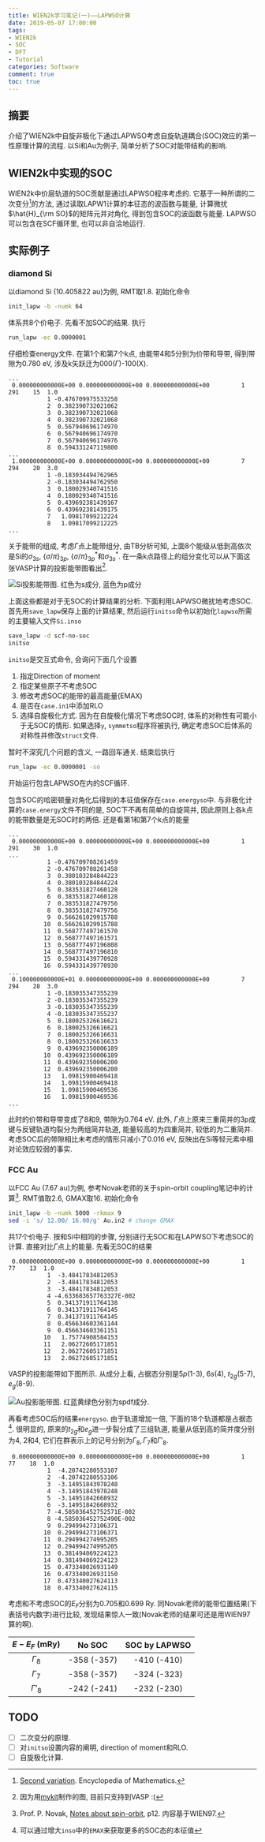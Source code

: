 ```yaml
---
title: WIEN2k学习笔记(一)——LAPWSO计算
date: 2019-05-07 17:00:00
tags:
- WIEN2k
- SOC
- DFT
- Tutorial
categories: Software
comment: true
toc: true
---
```


## 摘要

介绍了WIEN2k中自旋非极化下通过LAPWSO考虑自旋轨道耦合(SOC)效应的第一性原理计算的流程. 以Si和Au为例子, 简单分析了SOC对能带结构的影响.

<!--more-->

## WIEN2k中实现的SOC

WIEN2k中价层轨道的SOC贡献是通过LAPWSO程序考虑的. 它基于一种所谓的二次变分[^1]的方法, 通过读取LAPW1计算的本征态的波函数与能量, 计算微扰$\hat{H}_{\rm SO}$的矩阵元并对角化, 得到包含SOC的波函数与能量. LAPWSO可以包含在SCF循环里, 也可以非自洽地运行.

[^1]: [Second variation](http://www.encyclopediaofmath.org/index.php?title=Second_variation&oldid=31231). Encyclopedia of Mathematics.

## 实际例子

### diamond Si

以diamond Si (10.405822 au)为例, RMT取1.8. 初始化命令

```bash
init_lapw -b -numk 64
```

体系共8个价电子. 先看不加SOC的结果. 执行

```bash
run_lapw -ec 0.0000001
```

仔细检查energy文件. 在第1个和第7个k点, 由能带4和5分别为价带和导带, 得到带隙为0.780 eV, 涉及k矢跃迁为000($\Gamma$)-100(X).

```plain
...
 0.000000000000E+00 0.000000000000E+00 0.000000000000E+00         1   291    15  1.0
           1 -0.476709975533258
           2  0.382390732021062
           3  0.382390732021068
           4  0.382390732021068
           5  0.567940696174970
           6  0.567940696174970
           7  0.567940696174976
           8  0.594331247119800
...
 1.000000000000E+00 0.000000000000E+00 0.000000000000E+00         7   294    20  3.0
           1 -0.183034494762965
           2 -0.183034494762950
           3  0.180029340741516
           4  0.180029340741516
           5  0.439692381439167
           6  0.439692381439175
           7   1.09817099212224
           8   1.09817099212225
...
```

关于能带的组成, 考虑$\Gamma$点上能带组分, 由TB分析可知, 上面8个能级从低到高依次是Si的$\sigma_{3s}$, $\{\sigma/\pi\}_{3p}$, $\{\sigma/\pi\}_{3p}^\ast$和$\sigma_{3s}^\ast$. 在一条k点路径上的组分变化可以从下面这张VASP计算的投影能带图看出[^2].

![Si投影能带图. 红色为s成分, 蓝色为p成分](Si_X-L-G-X.png)

[^2]: 因为用[mykit](https://github.com/minyez/mykit)制作的图, 目前只支持到VASP :(

上面这些都是对于无SOC的计算结果的分析. 下面利用LAPWSO微扰地考虑SOC. 首先用`save_lapw`保存上面的计算结果, 然后运行`initso`命令以初始化`lapwso`所需的主要输入文件`Si.inso`

```bash
save_lapw -d scf-no-soc
initso
```

`initso`是交互式命令, 会询问下面几个设置

1. 指定Direction of moment
2. 指定某些原子不考虑SOC
3. 修改考虑SOC的能带的最高能量(EMAX)
4. 是否在`case.in1`中添加RLO
5. 选择自旋极化方式. 因为在自旋极化情况下考虑SOC时, 体系的对称性有可能小于无SOC的情形. 如果选择`y`, `symmetso`程序将被执行, 确定考虑SOC后体系的对称性并修改`struct`文件.

暂时不深究几个问题的含义, 一路回车通关. 结束后执行

```bash
run_lapw -ec 0.0000001 -so
```

开始运行包含LAPWSO在内的SCF循环.

包含SOC的哈密顿量对角化后得到的本征值保存在`case.energyso`中. 与非极化计算的`case.energy`文件不同的是, SOC下不再有简单的自旋简并, 因此原则上各k点的能带数量是无SOC时的两倍. 还是看第1和第7个k点的能量

```plain
...
 0.000000000000E+00 0.000000000000E+00 0.000000000000E+00         1   291    30  1.0
...
           1 -0.476709708261459
           2 -0.476709708261458
           3  0.380103284844223
           4  0.380103284844224
           5  0.383531827460128
           6  0.383531827460128
           7  0.383531827479756
           8  0.383531827479756
           9  0.566261029915788
          10  0.566261029915788
          11  0.568777497161570
          12  0.568777497161571
          13  0.568777497196808
          14  0.568777497196810
          15  0.594331439770928
          16  0.594331439770930
...
 0.100000000000E+01 0.000000000000E+00 0.000000000000E+00         7   294    28  3.0
           1 -0.183035347355239
           2 -0.183035347355239
           3 -0.183035347355239
           4 -0.183035347355237
           5  0.180025326616621
           6  0.180025326616621
           7  0.180025326616631
           8  0.180025326616633
           9  0.439692350006189
          10  0.439692350006189
          11  0.439692350006200
          12  0.439692350006200
          13   1.09815900469418
          14   1.09815900469418
          15   1.09815900469536
          16   1.09815900469536
...
```

此时的价带和导带变成了8和9, 带隙为0.764 eV. 此外, $\Gamma$点上原来三重简并的3p成键与反键轨道均裂分为两组简并轨道, 能量较高的为四重简并, 较低的为二重简并. 考虑SOC后的带隙相比未考虑的情形只减小了0.016 eV, 反映出在Si等轻元素中相对论效应较弱的事实.

### FCC Au

以FCC Au (7.67 au)为例, 参考Novak老师的关于spin-orbit coupling笔记中的计算[^3]. RMT值取2.6, GMAX取16. 初始化命令

```bash
init_lapw -b -numk 5000 -rkmax 9
sed -i 's/ 12.00/ 16.00/g' Au.in2 # change GMAX
```

共17个价电子. 按和Si中相同的步骤, 分别进行无SOC和在LAPWSO下考虑SOC的计算. 直接对比$\Gamma$点上的能量. 先看无SOC的结果

```plain
 0.000000000000E+00 0.000000000000E+00 0.000000000000E+00         1    77    13  1.0
           1  -3.48417834812053
           2  -3.48417834812053
           3  -3.48417834812053
           4 -4.633683657763327E-002
           5  0.341371911764138
           6  0.341371911764145
           7  0.341371911764145
           8  0.456634603361144
           9  0.456634603361151
          10   1.75774908584153
          11   2.06272605171851
          12   2.06272605171851
          13   2.06272605171851
```

VASP的投影能带如下图所示. 从成分上看, 占据态分别是$5p$(1-3), $6s$(4), $t_{2g}$(5-7), $e_g$(8-9).

![Au投影能带图. 红蓝黄绿色分别为spdf成分.](Au_X-L-G-X.png)

再看考虑SOC后的结果`energyso`. 由于轨道增加一倍, 下面的18个轨道都是占据态[^4]. 很明显的, 原来的$t_{2g}$和$e_g$进一步裂分成了三组轨道, 能量从低到高的简并度分别为4, 2和4, 它们在群表示上的记号分别为$\Gamma_8, \Gamma_7$和$\Gamma'_8$.

[^3]: Prof. P. Novak, [Notes about spin-orbit](http://susi.theochem.tuwien.ac.at/reg_user/textbooks/novak_lecture_on_spinorbit.pdf), p12. 内容基于WIEN97.
[^4]: 可以通过增大`inso`中的`EMAX`来获取更多的SOC态的本征值

```plain
 0.000000000000E+00 0.000000000000E+00 0.000000000000E+00         1    77    18  1.0
           1  -4.20742280553107
           2  -4.20742280553106
           3  -3.14951843978248
           4  -3.14951843978248
           5  -3.14951842668932
           6  -3.14951842668932
           7 -4.585036452752571E-002
           8 -4.585036452752490E-002
           9  0.294994273106371
          10  0.294994273106371
          11  0.294994274995205
          12  0.294994274995205
          13  0.381494069224123
          14  0.381494069224123
          15  0.473340026931149
          16  0.473340026931150
          17  0.473340027624113
          18  0.473340027624115
```

考虑和不考虑SOC的$E_F$分别为0.705和0.699 Ry. 同Novak老师的能带位置结果(下表括号内数字)进行比较, 发现结果惊人一致(Novak老师的结果可还是用WIEN97算的啊).

| $E-E_F$ (mRy) |    No SOC    | SOC by LAPWSO |
| :-----------: | :----------: | :-----------: |
|  $\Gamma_8$   | -358  (-357) |  -410 (-410)  |
|  $\Gamma_7$   | -358  (-357) |  -324 (-323)  |
|  $\Gamma'_8$  | -242  (-241) |  -232 (-230)  |

## TODO

- [ ] 二次变分的原理.
- [ ] 对`initso`设置内容的阐明, direction of moment和RLO.
- [ ] 自旋极化计算.
